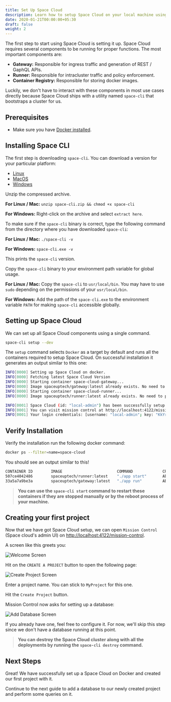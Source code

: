 ```yaml
---
title: Set Up Space Cloud
description: Learn how to setup Space Cloud on your local machine using docker
date: 2020-01-21T00:00:00+05:30
draft: false
weight: 2
---
```


The first step to start using Space Cloud is setting it up. Space Cloud requires several components to be running for proper functions. The most important components are:

- **Gateway:** Responsible for ingress traffic and generation of REST / GaphQL APIs.
- **Runner:** Responsible for intracluster traffic and policy enforcement.
- **Container Registry:** Responsible for storing docker images.

Luckily, we don't have to interact with these components in most use cases directly because Space Cloud ships with a utility named `space-cli` that bootstraps a cluster for us.

## Prerequisites

- Make sure you have [Docker installed](https://docs.docker.com/install/).

## Installing Space CLI

The first step is downloading `space-cli`. You can download a version for your particular platform:

- [Linux](https://storage.googleapis.com/space-cloud/linux/space-cli.zip)
- [MacOS](https://storage.googleapis.com/space-cloud/darwin/space-cli.zip)
- [Windows](https://storage.googleapis.com/space-cloud/windows/space-cli.zip)

Unzip the compressed archive.

**For Linux / Mac:** `unzip space-cli.zip && chmod +x space-cli`

**For Windows:** Right-click on the archive and select `extract here`.

To make sure if the `space-cli` binary is correct, type the following command from the directory where you have downloaded `space-cli`:

**For Linux / Mac:** `./space-cli -v`

**For Windows:** `space-cli.exe -v`

This prints the `space-cli` version.

Copy the `space-cli` binary to your environment path variable for global usage.

**For Linux / Mac:** Copy the `space-cli` to `usr/local/bin`. You may have to use `sudo` depending on the permissions of your `usr/local/bin`.

**For Windows:** Add the path of the `space-cli.exe` to the environment variable `PATH` for making `space-cli` accessible globally.

## Setting up Space Cloud

We can set up all Space Cloud components using a single command.

```bash
space-cli setup --dev
```

The `setup` command selects `Docker` as a target by default and runs all the containers required to setup Space Cloud. On successful installation it generates an output similar to this one:

```bash
INFO[0000] Setting up Space Cloud on docker.            
INFO[0000] Fetching latest Space Cloud Version         
INFO[0000] Starting container space-cloud-gateway...    
INFO[0000] Image spaceuptech/gateway:latest already exists. No need to pull it again 
INFO[0000] Starting container space-cloud-runner...     
INFO[0000] Image spaceuptech/runner:latest already exists. No need to pull it again 

INFO[0001] Space Cloud (id: "local-admin") has been successfully setup! 👍 
INFO[0001] You can visit mission control at http://localhost:4122/mission-control 💻 
INFO[0001] Your login credentials: [username: "local-admin"; key: "KkYr6FvgYsvr"] 🤫
```

<!-- > **Note:** You can learn more about the `space-cli setup` command from [here]() link to the docs. -->

## Verify Installation

Verify the installation run the following docker command:

```bash
docker ps --filter=name=space-cloud
```

You should see an output similar to this!

```bash
CONTAINER ID        IMAGE                        COMMAND             CREATED              STATUS              PORTS                                            NAMES
507ce4042486        spaceuptech/runner:latest    "./app start"       About a minute ago   Up About a minute                                                    space-cloud-runner
33a5a7a9be3a        spaceuptech/gateway:latest   "./app run"         About a minute ago   Up About a minute   0.0.0.0:4122->4122/tcp, 0.0.0.0:4126->4126/tcp   space-cloud-gateway
```

> **You can use the `space-cli start` command to restart these containers if they are stopped manually or by the reboot process of your machine.**

## Creating your first project

Now that we have got Space Cloud setup, we can open `Mission Control` (Space cloud's admin UI) on [http://localhost:4122/mission-control](http://localhost:4122/mission-control).

A screen like this greets you:

![Welcome Screen](/images/screenshots/welcome.png)

Hit on the `CREATE A PROJECT` button to open the following page:

![Create Project Screen](/images/screenshots/create-project.png)

Enter a project name. You can stick to `MyProject` for this one.

Hit the `Create Project` button.

Mission Control now asks for setting up a database:

![Add Database Screen](/images/screenshots/create-project-add-database-step.png)

If you already have one, feel free to configure it. For now, we'll skip this step since we don't have a database running at this point.

> **You can destroy the Space Cloud cluster along with all the deployments by running the `space-cli destroy` command.**

## Next Steps

Great! We have successfully set up a Space Cloud on Docker and created our first project with it.

Continue to the next guide to add a database to our newly created project and perform some queries on it.